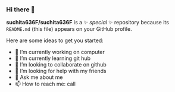 ### Hi there 👋


**suchita636F/suchita636F** is a ✨ _special_ ✨ repository because its `README.md` (this file) appears on your GitHub profile.

Here are some ideas to get you started:

- 🔭 I’m currently working on computer
- 🌱 I’m currently learning git hub
- 👯 I’m looking to collaborate on github
- 🤔 I’m looking for help with my friends
- 💬 Ask me about me
- 📫 How to reach me: call


